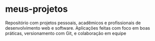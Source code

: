 # meus-projetos
Repositório com projetos pessoais, acadêmicos e profissionais de desenvolvimento web e software. Aplicações feitas com foco em boas práticas, versionamento com Git, e colaboração em equipe
